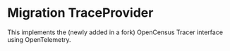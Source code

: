 # Migration TraceProvider

This implements the (newly added in a fork) OpenCensus Tracer interface using OpenTelemetry.